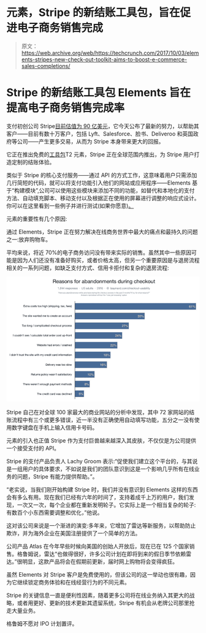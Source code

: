 # 元素，Stripe 的新结账工具包，旨在促进电子商务销售完成 

> 原文：<https://web.archive.org/web/https://techcrunch.com/2017/10/03/elements-stripes-new-check-out-toolkit-aims-to-boost-e-commerce-sales-completions/>

# Stripe 的新结账工具包 Elements 旨在提高电子商务销售完成率

支付初创公司 Stripe[目前估值为 90 亿美元](https://web.archive.org/web/20221208070317/https://beta.techcrunch.com/2016/11/25/payments-provider-stripe-has-raised-another-150-at-a-9b-valuation/)，它今天公布了最新的努力，以帮助其客户——目前有数十万客户，包括 Lyft、Salesforce、脸书、Deliveroo 和英国政府等公司——产生更多交易，从而为 Stripe 本身带来更大的回报。

它正在推出免费的[工具包](https://web.archive.org/web/20221208070317/https://stripe.com/docs/elements)T2 元素，Stripe 正在全球范围内推出，为 Stripe 用户打造定制的结账体验。

类似于 Stripe 的核心支付服务——通过 API 的方式工作，这意味着用户只需添加几行简短的代码，就可以将支付功能引入他们的网站或应用程序——Elements 基于“构建模块”,公司可以使用这些模块来添加不同的功能，如替代和本地化的支付方法、自动填充脚本、移动支付以及根据正在使用的屏幕进行调整的响应式设计。你可以在这里看到一些例子并进行测试(如果你愿意)[。](https://web.archive.org/web/20221208070317/https://stripe.com/docs/elements)

元素的重要性有几个原因:

通过 Elements，Stripe 正在努力解决在线商务世界中最大的痛点和最持久的问题之一:放弃购物车。

平均来说，将近 70%的电子商务访问没有带来实际的销售。虽然其中一些原因可能是因为人们还没有准备好购买，或者价格太高，但另一个重要原因是与退房流程相关的一系列问题，如缺乏支付方式、信用卡拒付和复杂的退房流程:

![](img/a386a790849890880e58ae4e1e1e2726.png)

Stripe 自己在对全球 100 家最大的商业网站的分析中发现，其中 72 家网站的结账流程中有三个或更多错误，近一半没有正确使用自动填写功能，五分之一没有使用数字键盘在手机上输入信用卡号码。

元素的引入也正值 Stripe 作为支付巨兽越来越深入其皮肤，不仅仅是为公司提供一个接受支付的 API。

Stripe 的支付产品负责人 Lachy Groom 表示:“促使我们建立这个平台的，与其说是一组用户的具体要求，不如说是我们的团队意识到这是一个影响几乎所有在线业务的问题，Stripe 有能力提供帮助。”。

“老实说，当我们刚开始构建 Stripe 时，我们并没有意识到 Elements 这样的东西会有多么有用。现在我们已经有六年的时间了，支持着成千上万的用户，我们发现，一次又一次，每个企业都在重新发明轮子。它实际上是一个相当复杂的轮子:有数百个小东西需要调整和优化，”他说。

这对该公司来说是一个渐进的演变:多年来，它增加了雷达等新服务，以帮助防止欺诈，并为海外企业在美国注册提供了一个简单的方法。

公司产品 Atlas 在今年早些时候向美国的创始人开放后，现在已在 125 个国家销售。格鲁姆说，雷达“也做得很好，许多公司计划在即将到来的假日季节依赖雷达。”很明显，这款产品将会在假期前更新，届时网上购物将会变得疯狂。

虽然 Elements 对 Stripe 客户是免费使用的，但该公司的这一举动也很有趣，因为它继续锁定商务体验和在线经营行为的不同元素。

Stripe 的关键信息一直是便利性因素，随着更多公司将在线业务纳入其更大的战略，或者用更好、更新的技术更新其遗留系统，Stripe 有机会从老牌公司那里抢走大量业务。

格鲁姆不愿对 IPO 计划置评。